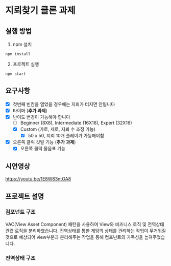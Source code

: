 # 지뢰찾기 클론 과제

## 실행 방법

1. npm 설치
```
npm install
```

2. 프로젝트 실행
```
npm start
```

## 요구사항
- [x] 첫번째 빈칸을 열었을 경우에는 지뢰가 터지면 안됩니다
- [x] 타이머 (**추가 과제**)
- [x] 난이도 변경이 가능해야 합니다
    - [ ] Beginner (8X8), Intermediate (16X16), Expert (32X16)
    - [x] Custom (가로, 세로, 지뢰 수 조정 가능)
        - [x] 50 x 50, 지뢰 10개 플레이가 가능해야함
- [x] 오른쪽 클릭 깃발 기능 (**추가 과제**)
    - [x] 오른쪽 클릭 물음표 기능

## 시연영상

https://youtu.be/1E8W83ntOA8



## 프로젝트 설명


### 컴포넌트 구조

VAC(View Asset Component) 패턴을 사용하여 View와 비즈니스 로직 및 전역상태 관련 로직을 분리하였습니다.
전역상태를 통한 게임의 상태를 관리하는 작업이 무거워질 것으로 예상되어 view부분과 분리해주는 작업을 통해 컴포넌트의 가독성을 높혀주었습니다.



### 전역상태 구조
